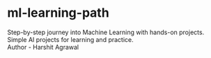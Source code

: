 # ml-learning-path
Step-by-step journey into Machine Learning with hands-on projects.
<br>
Simple AI projects for learning and practice.
<br>
Author - Harshit Agrawal
